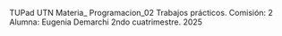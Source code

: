 TUPad UTN
Materia_ Programacion_02
Trabajos prácticos.
Comisión: 2
Alumna: Eugenia Demarchi
2ndo cuatrimestre.
2025
